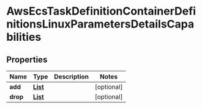 

# AwsEcsTaskDefinitionContainerDefinitionsLinuxParametersDetailsCapabilities


## Properties

| Name | Type | Description | Notes |
|------------ | ------------- | ------------- | -------------|
|**add** | [**List**](List.md) |  |  [optional] |
|**drop** | [**List**](List.md) |  |  [optional] |



